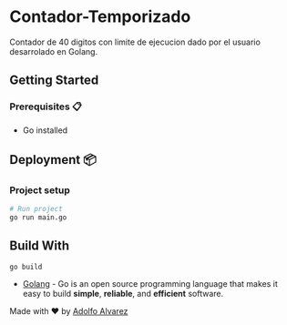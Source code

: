 # Contador-Temporizado

Contador de 40 digitos con limite de ejecucion dado por el usuario desarrolado en Golang.


## Getting Started

### Prerequisites 📋

- Go installed

## Deployment 📦

### Project setup

```bash
# Run project
go run main.go
```

## Build With

```
go build
```

- [Golang](https://golang.org/) - Go is an open source programming language that makes it easy to build **simple**, **reliable**, and **efficient** software.

Made with ❤️ by [Adolfo Alvarez](https://github.com/alvarez98)
